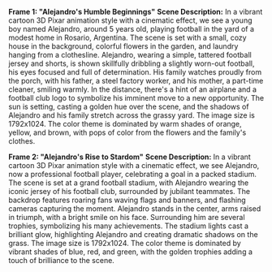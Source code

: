 **Frame 1: "Alejandro's Humble Beginnings"**
**Scene Description:** In a vibrant cartoon 3D Pixar animation style with a cinematic effect, we see a young boy named Alejandro, around 5 years old, playing football in the yard of a modest home in Rosario, Argentina. The scene is set with a small, cozy house in the background, colorful flowers in the garden, and laundry hanging from a clothesline. Alejandro, wearing a simple, tattered football jersey and shorts, is shown skillfully dribbling a slightly worn-out football, his eyes focused and full of determination. His family watches proudly from the porch, with his father, a steel factory worker, and his mother, a part-time cleaner, smiling warmly. In the distance, there's a hint of an airplane and a football club logo to symbolize his imminent move to a new opportunity. The sun is setting, casting a golden hue over the scene, and the shadows of Alejandro and his family stretch across the grassy yard. The image size is 1792x1024. The color theme is dominated by warm shades of orange, yellow, and brown, with pops of color from the flowers and the family's clothes.

**Frame 2: "Alejandro's Rise to Stardom"**
**Scene Description:** In a vibrant cartoon 3D Pixar animation style with a cinematic effect, we see Alejandro, now a professional football player, celebrating a goal in a packed stadium. The scene is set at a grand football stadium, with Alejandro wearing the iconic jersey of his football club, surrounded by jubilant teammates. The backdrop features roaring fans waving flags and banners, and flashing cameras capturing the moment. Alejandro stands in the center, arms raised in triumph, with a bright smile on his face. Surrounding him are several trophies, symbolizing his many achievements. The stadium lights cast a brilliant glow, highlighting Alejandro and creating dramatic shadows on the grass. The image size is 1792x1024. The color theme is dominated by vibrant shades of blue, red, and green, with the golden trophies adding a touch of brilliance to the scene.